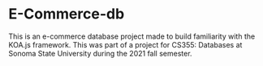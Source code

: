 # E-Commerce-db
This is an e-commerce database project made to build familiarity with the KOA.js framework. This was part of a project for CS355: Databases at Sonoma State University during the 2021 fall semester.
